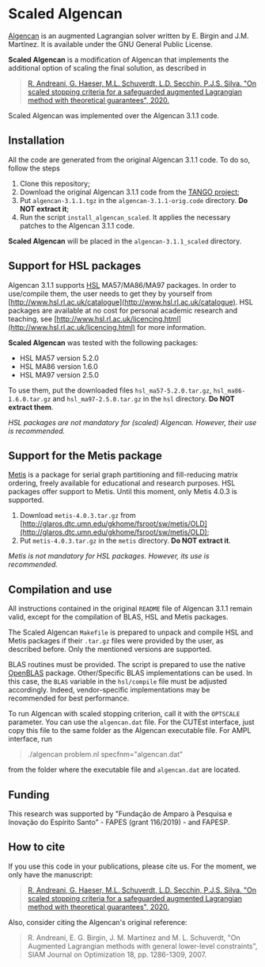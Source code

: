 # Scaled Algencan

[Algencan](https://www.ime.usp.br/~egbirgin/tango/codes.php) is an augmented Lagrangian solver written by E. Birgin and J.M. Martínez. It is available under the GNU General Public License.

**Scaled Algencan** is a modification of Algencan that implements the additional option of scaling the final solution, as described in

> [R. Andreani, G. Haeser, M.L. Schuverdt, L.D. Secchin, P.J.S. Silva. "On scaled stopping criteria for a safeguarded augmented
Lagrangian method with theoretical guarantees", 2020.](http://www.optimization-online.org/DB_HTML/2020/08/7985.html)

Scaled Algencan was implemented over the Algencan 3.1.1 code.


## Installation

All the code are generated from the original Algencan 3.1.1 code. To do so, follow the steps

1. Clone this repository;
1. Download the original Algencan 3.1.1 code from the [TANGO project](https://www.ime.usp.br/~egbirgin/tango/codes.php);
1. Put `algencan-3.1.1.tgz` in the `algencan-3.1.1-orig.code` directory. **Do NOT extract it**;
1. Run the script `install_algencan_scaled`. It applies the necessary patches to the Algencan 3.1.1 code.

**Scaled Algencan** will be placed in the `algencan-3.1.1_scaled` directory.


## Support for HSL packages

Algencan 3.1.1 supports [HSL](http://www.hsl.rl.ac.uk) MA57/MA86/MA97 packages. In order to use/compile them, the user needs to get they by yourself from [http://www.hsl.rl.ac.uk/catalogue](http://www.hsl.rl.ac.uk/catalogue). HSL packages are available at no cost for personal academic research and teaching, see [http://www.hsl.rl.ac.uk/licencing.html](http://www.hsl.rl.ac.uk/licencing.html) for more information.

**Scaled Algencan** was tested with the following packages:

- HSL MA57 version 5.2.0
- HSL MA86 version 1.6.0
- HSL MA97 version 2.5.0

To use them, put the downloaded files `hsl_ma57-5.2.0.tar.gz`, `hsl_ma86-1.6.0.tar.gz` and `hsl_ma97-2.5.0.tar.gz` in the `hsl` directory. **Do NOT extract them**.

*HSL packages are not mandatory for (scaled) Algencan. However, their use is recommended.*


## Support for the Metis package

[Metis](http://glaros.dtc.umn.edu/gkhome) is a package for serial graph partitioning and fill-reducing matrix ordering, freely available for educational and research purposes. HSL packages offer support to Metis. Until this moment, only Metis 4.0.3 is supported.

1. Download `metis-4.0.3.tar.gz` from [http://glaros.dtc.umn.edu/gkhome/fsroot/sw/metis/OLD](http://glaros.dtc.umn.edu/gkhome/fsroot/sw/metis/OLD);
1. Put `metis-4.0.3.tar.gz` in the `metis` directory. **Do NOT extract it**.

*Metis is not mandatory for HSL packages. However, its use is recommended.*


## Compilation and use

All instructions contained in the original `README` file of Algencan 3.1.1 remain valid, except for the compilation of BLAS, HSL and Metis packages.

The Scaled Algencan `Makefile` is prepared to unpack and compile HSL and Metis packages if their `.tar.gz` files were provided by the user, as described before. Only the mentioned versions are supported.

BLAS routines must be provided. The script is prepared to use the native [OpenBLAS](https://www.openblas.net) package. Other/Specific BLAS implementations can be used. In this case, the `BLAS` variable in the `hsl/compile` file must be adjusted accordingly. Indeed, vendor-specific implementations may be recommended for best performance.

To run Algencan with scaled stopping criterion, call it with the `OPTSCALE` parameter. You can use the `algencan.dat` file. For the CUTEst interface, just copy this file to the same folder as the Algencan executable file. For AMPL interface, run

> ./algencan problem.nl specfnm="algencan.dat"

from the folder where the executable file and `algencan.dat` are located.


## Funding

This research was supported by "Fundação de Amparo à Pesquisa e Inovação do Espírito Santo" - FAPES (grant 116/2019) - and FAPESP.


## How to cite

If you use this code in your publications, please cite us. For the moment, we only have the manuscript:

> [R. Andreani, G. Haeser, M.L. Schuverdt, L.D. Secchin, P.J.S. Silva. "On scaled stopping criteria for a safeguarded augmented
Lagrangian method with theoretical guarantees", 2020.](http://www.optimization-online.org/DB_HTML/2020/08/7985.html)

Also, consider citing the Algencan's original reference:

> R. Andreani, E. G. Birgin, J. M. Martínez and M. L. Schuverdt, "On Augmented Lagrangian methods with general lower-level constraints", SIAM Journal on Optimization 18, pp. 1286-1309, 2007.
